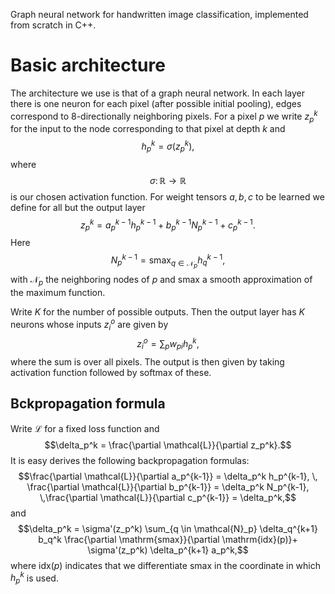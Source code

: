 Graph neural network for handwritten image classification, implemented from scratch in C++.

# Basic architecture

The architecture we use is that of a graph neural network.
In each layer there is one neuron for each pixel (after possible initial pooling), edges correspond to $8$-directionally neighboring pixels.
For a pixel $p$ we write $z_p^k$ for the input to the node corresponding to that pixel at depth $k$ and
$$h_p^k = \sigma(z_p^k),$$
where 
$$\sigma \colon \mathbb{R} \to \mathbb{R}$$ 
is our chosen activation function. 
For weight tensors $a,b,c$ to be learned we define for all but the output layer
$$z_p^k =  a_p^{k-1} h_p^{k-1} + b_p^{k-1} N_p^{k-1} + c_p^{k-1}.$$
Here
$$N_p^{k-1} = \mathrm{smax}_{q \in \mathcal{N}_p} h_q^{k-1},$$
with $\mathcal{N}_p$ the neighboring nodes of $p$ and $\mathrm{smax}$ a smooth approximation of the maximum function.

Write $K$ for the number of possible outputs.
Then the output layer has $K$ neurons whose inputs $z_i^o$ are given by
$$z_i^o = \sum_p w_{pi} h_p^k,$$
where the sum is over all pixels.
The output is then given by taking activation function followed by softmax of these.

## Bckpropagation formula
Write $\mathcal{L}$ for a fixed loss function and 
$$\delta_p^k = \frac{\partial \mathcal{L}}{\partial z_p^k}.$$
It is easy derives the following backpropagation formulas:
$$\frac{\partial \mathcal{L}}{\partial a_p^{k-1}} = \delta_p^k h_p^{k-1}, \, \frac{\partial \mathcal{L}}{\partial b_p^{k-1}} = \delta_p^k N_p^{k-1}, \,\frac{\partial \mathcal{L}}{\partial c_p^{k-1}} = \delta_p^k,$$
and
$$\delta_p^k = \sigma'(z_p^k)  \sum_{q \in \mathcal{N}_p} \delta_q^{k+1} b_q^k \frac{\partial \mathrm{smax}}{\partial \mathrm{idx}(p)}+ \sigma'(z_p^k) \delta_p^{k+1} a_p^k,$$
where $\mathrm{idx}(p)$ indicates that we differentiate $\mathrm{smax}$ in the coordinate in which $h_p^k$ is used.
